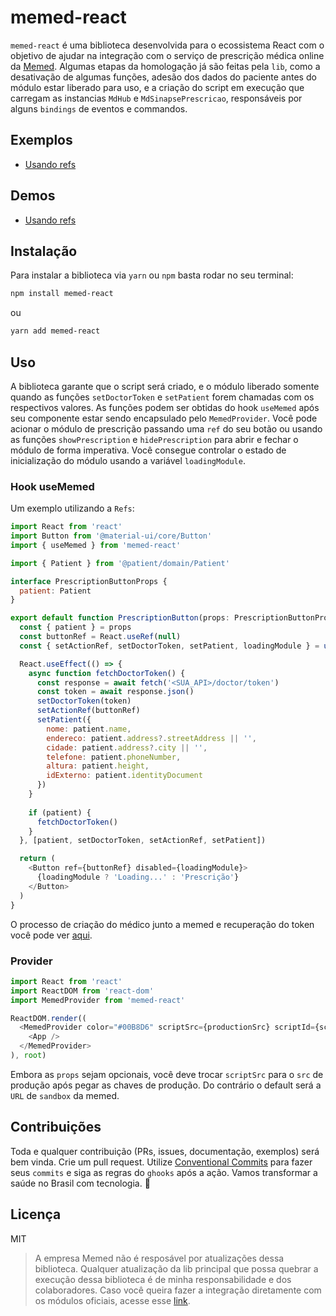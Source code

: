 # memed-react
`memed-react` é uma biblioteca desenvolvida para o ecossistema React com o objetivo de ajudar na integração com o serviço de prescrição médica online da [Memed](https://memed.com.br/). Algumas etapas da homologação já são feitas pela `lib`, como a desativação de algumas funções, adesão dos dados do paciente antes do módulo estar liberado para uso, e a criação do script em execução que carregam as instancias `MdHub` e `MdSinapsePrescricao`, responsáveis por alguns `bindings` de eventos e commandos.

## Exemplos
- [Usando refs](https://github.com/jonatassales/memed-react-examples/tree/master/refs)

## Demos
- [Usando refs](https://memed-react-refs.vercel.app/)

## Instalação
Para instalar a biblioteca via `yarn` ou `npm` basta rodar no seu terminal:

```bash
npm install memed-react
```

ou

```bash
yarn add memed-react
```

## Uso
A biblioteca garante que o script será criado, e o módulo liberado somente quando as funções `setDoctorToken` e `setPatient` forem chamadas com os respectivos valores. As funções podem ser obtidas do hook `useMemed` após seu componente estar sendo encapsulado pelo `MemedProvider`. Você pode acionar o módulo de prescrição passando uma `ref` do seu botão ou usando as funções `showPrescription` e `hidePrescription` para abrir e fechar o módulo de forma imperativa. Você consegue controlar o estado de inicialização do módulo usando a variável `loadingModule`.

### Hook useMemed
Um exemplo utilizando a `Refs`:

```javascript
import React from 'react'
import Button from '@material-ui/core/Button'
import { useMemed } from 'memed-react'

import { Patient } from '@patient/domain/Patient'

interface PrescriptionButtonProps {
  patient: Patient
}

export default function PrescriptionButton(props: PrescriptionButtonProps): React.ReactElement {
  const { patient } = props
  const buttonRef = React.useRef(null)
  const { setActionRef, setDoctorToken, setPatient, loadingModule } = useMemed()

  React.useEffect(() => {
    async function fetchDoctorToken() {
      const response = await fetch('<SUA_API>/doctor/token')
      const token = await response.json()
      setDoctorToken(token)
      setActionRef(buttonRef)
      setPatient({
        nome: patient.name,
        endereco: patient.address?.streetAddress || '',
        cidade: patient.address?.city || '',
        telefone: patient.phoneNumber,
        altura: patient.height,
        idExterno: patient.identityDocument
      })
    }
    
    if (patient) {
      fetchDoctorToken()
    }
  }, [patient, setDoctorToken, setActionRef, setPatient])

  return (
    <Button ref={buttonRef} disabled={loadingModule}>
      {loadingModule ? 'Loading...' : 'Prescrição'}
    </Button>
  )
}

```

O processo de criação do médico junto a memed e recuperação do token você pode ver [aqui](https://ajuda.memed.com.br/pt-BR/collections/1456059-sou-parceiro-integracao).

### Provider
```javascript
import React from 'react'
import ReactDOM from 'react-dom'
import MemedProvider from 'memed-react'

ReactDOM.render((
  <MemedProvider color="#00B8D6" scriptSrc={productionSrc} scriptId={scriptId}>
    <App />
  </MemedProvider>
), root)
```

Embora as `props` sejam opcionais, você deve trocar `scriptSrc` para o `src` de produção após pegar as chaves de produção. Do contrário o default será a `URL` de `sandbox` da memed.

## Contribuições
Toda e qualquer contribuição (PRs, issues, documentação, exemplos) será bem vinda. Crie um pull request. Utilize [Conventional Commits](https://www.conventionalcommits.org/en/v1.0.0/) para fazer seus `commits` e siga as regras do `ghooks` após a ação. Vamos transformar a saúde no Brasil com tecnologia. :blue_heart:

## Licença
MIT

> A empresa Memed não é resposável por atualizações dessa biblioteca. Qualquer atualização da lib principal que possa quebrar a execução dessa biblioteca é de minha responsabilidade e dos colaboradores. Caso você queira fazer a integração diretamente com os módulos oficiais, acesse esse [link](https://ajuda.memed.com.br/pt-BR/articles/2519616-1-passo-a-passo-para-integracao).